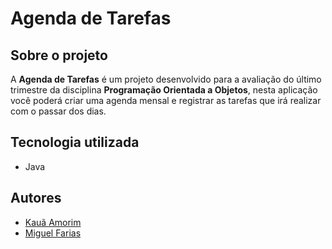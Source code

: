 # Agenda de Tarefas

## Sobre o projeto

A **Agenda de Tarefas** é um projeto desenvolvido para a avaliação do último trimestre da disciplina **Programação Orientada a Objetos**, nesta aplicação você poderá criar uma agenda mensal e registrar as tarefas que irá realizar com o passar dos dias.

## Tecnologia utilizada
- Java
  
## Autores

- <a href="https://github.com/amorimk">Kauã Amorim</a>
- <a href="https://github.com/zazacatsz">Miguel Farias</a>

